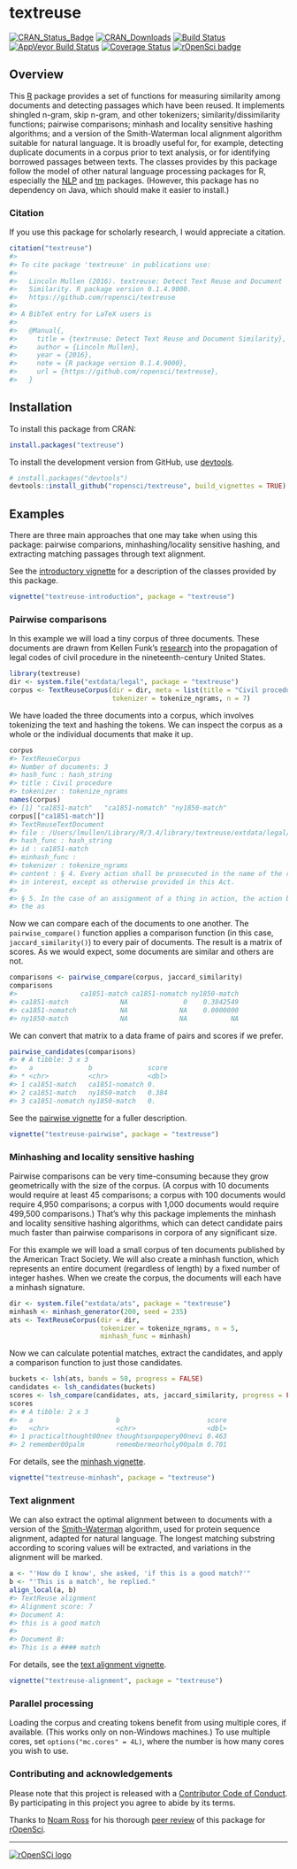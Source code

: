 <!-- README.md is generated from README.Rmd. Please edit that file -->
textreuse
=========

[![CRAN\_Status\_Badge](http://www.r-pkg.org/badges/version/textreuse)](https://cran.r-project.org/package=textreuse)
[![CRAN\_Downloads](http://cranlogs.r-pkg.org/badges/grand-total/textreuse)](https://cran.r-project.org/package=textreuse)
[![Build
Status](https://travis-ci.org/ropensci/textreuse.svg?branch=master)](https://travis-ci.org/ropensci/textreuse)
[![AppVeyor Build
Status](https://ci.appveyor.com/api/projects/status/github/lmullen/textreuse?branch=master)](https://ci.appveyor.com/project/lmullen/textreuse)
[![Coverage
Status](https://img.shields.io/codecov/c/github/ropensci/textreuse/master.svg)](https://codecov.io/github/ropensci/textreuse?branch=master)
[![rOpenSci
badge](https://badges.ropensci.org/20_status.svg)](https://github.com/ropensci/onboarding/issues/20)

Overview
--------

This [R](https://www.r-project.org/) package provides a set of functions
for measuring similarity among documents and detecting passages which
have been reused. It implements shingled n-gram, skip n-gram, and other
tokenizers; similarity/dissimilarity functions; pairwise comparisons;
minhash and locality sensitive hashing algorithms; and a version of the
Smith-Waterman local alignment algorithm suitable for natural language.
It is broadly useful for, for example, detecting duplicate documents in
a corpus prior to text analysis, or for identifying borrowed passages
between texts. The classes provides by this package follow the model of
other natural language processing packages for R, especially the
[NLP](https://cran.r-project.org/package=NLP) and
[tm](https://cran.r-project.org/package=tm) packages. (However, this
package has no dependency on Java, which should make it easier to
install.)

### Citation

If you use this package for scholarly research, I would appreciate a
citation.

``` r
citation("textreuse")
#> 
#> To cite package 'textreuse' in publications use:
#> 
#>   Lincoln Mullen (2016). textreuse: Detect Text Reuse and Document
#>   Similarity. R package version 0.1.4.9000.
#>   https://github.com/ropensci/textreuse
#> 
#> A BibTeX entry for LaTeX users is
#> 
#>   @Manual{,
#>     title = {textreuse: Detect Text Reuse and Document Similarity},
#>     author = {Lincoln Mullen},
#>     year = {2016},
#>     note = {R package version 0.1.4.9000},
#>     url = {https://github.com/ropensci/textreuse},
#>   }
```

Installation
------------

To install this package from CRAN:

``` r
install.packages("textreuse")
```

To install the development version from GitHub, use
[devtools](https://github.com/hadley/devtools).

``` r
# install.packages("devtools")
devtools::install_github("ropensci/textreuse", build_vignettes = TRUE)
```

Examples
--------

There are three main approaches that one may take when using this
package: pairwise comparions, minhashing/locality sensitive hashing, and
extracting matching passages through text alignment.

See the [introductory
vignette](https://cran.r-project.org/package=textreuse/vignettes/textreuse-introduction.html)
for a description of the classes provided by this package.

``` r
vignette("textreuse-introduction", package = "textreuse")
```

### Pairwise comparisons

In this example we will load a tiny corpus of three documents. These
documents are drawn from Kellen Funk’s
[research](http://kellenfunk.org/field-code/) into the propagation of
legal codes of civil procedure in the nineteenth-century United States.

``` r
library(textreuse)
dir <- system.file("extdata/legal", package = "textreuse")
corpus <- TextReuseCorpus(dir = dir, meta = list(title = "Civil procedure"),
                          tokenizer = tokenize_ngrams, n = 7)
```

We have loaded the three documents into a corpus, which involves
tokenizing the text and hashing the tokens. We can inspect the corpus as
a whole or the individual documents that make it up.

``` r
corpus
#> TextReuseCorpus
#> Number of documents: 3 
#> hash_func : hash_string 
#> title : Civil procedure 
#> tokenizer : tokenize_ngrams
names(corpus)
#> [1] "ca1851-match"   "ca1851-nomatch" "ny1850-match"
corpus[["ca1851-match"]]
#> TextReuseTextDocument
#> file : /Users/lmullen/Library/R/3.4/library/textreuse/extdata/legal/ca1851-match.txt 
#> hash_func : hash_string 
#> id : ca1851-match 
#> minhash_func : 
#> tokenizer : tokenize_ngrams 
#> content : § 4. Every action shall be prosecuted in the name of the real party
#> in interest, except as otherwise provided in this Act.
#> 
#> § 5. In the case of an assignment of a thing in action, the action by
#> the as
```

Now we can compare each of the documents to one another. The
`pairwise_compare()` function applies a comparison function (in this
case, `jaccard_similarity()`) to every pair of documents. The result is
a matrix of scores. As we would expect, some documents are similar and
others are not.

``` r
comparisons <- pairwise_compare(corpus, jaccard_similarity)
comparisons
#>                ca1851-match ca1851-nomatch ny1850-match
#> ca1851-match             NA              0    0.3842549
#> ca1851-nomatch           NA             NA    0.0000000
#> ny1850-match             NA             NA           NA
```

We can convert that matrix to a data frame of pairs and scores if we
prefer.

``` r
pairwise_candidates(comparisons)
#> # A tibble: 3 x 3
#>   a              b              score
#> * <chr>          <chr>          <dbl>
#> 1 ca1851-match   ca1851-nomatch 0.   
#> 2 ca1851-match   ny1850-match   0.384
#> 3 ca1851-nomatch ny1850-match   0.
```

See the [pairwise
vignette](https://cran.r-project.org/package=textreuse/vignettes/textreuse-pairwise.html)
for a fuller description.

``` r
vignette("textreuse-pairwise", package = "textreuse")
```

### Minhashing and locality sensitive hashing

Pairwise comparisons can be very time-consuming because they grow
geometrically with the size of the corpus. (A corpus with 10 documents
would require at least 45 comparisons; a corpus with 100 documents would
require 4,950 comparisons; a corpus with 1,000 documents would require
499,500 comparisons.) That’s why this package implements the minhash and
locality sensitive hashing algorithms, which can detect candidate pairs
much faster than pairwise comparisons in corpora of any significant
size.

For this example we will load a small corpus of ten documents published
by the American Tract Society. We will also create a minhash function,
which represents an entire document (regardless of length) by a fixed
number of integer hashes. When we create the corpus, the documents will
each have a minhash signature.

``` r
dir <- system.file("extdata/ats", package = "textreuse")
minhash <- minhash_generator(200, seed = 235)
ats <- TextReuseCorpus(dir = dir,
                       tokenizer = tokenize_ngrams, n = 5,
                       minhash_func = minhash)
```

Now we can calculate potential matches, extract the candidates, and
apply a comparison function to just those candidates.

``` r
buckets <- lsh(ats, bands = 50, progress = FALSE)
candidates <- lsh_candidates(buckets)
scores <- lsh_compare(candidates, ats, jaccard_similarity, progress = FALSE)
scores
#> # A tibble: 2 x 3
#>   a                     b                      score
#>   <chr>                 <chr>                  <dbl>
#> 1 practicalthought00nev thoughtsonpopery00nevi 0.463
#> 2 remember00palm        remembermeorholy00palm 0.701
```

For details, see the [minhash
vignette](https://cran.r-project.org/package=textreuse/vignettes/textreuse-minhash.html).

``` r
vignette("textreuse-minhash", package = "textreuse")
```

### Text alignment

We can also extract the optimal alignment between to documents with a
version of the
[Smith-Waterman](https://en.wikipedia.org/wiki/Smith-Waterman_algorithm)
algorithm, used for protein sequence alignment, adapted for natural
language. The longest matching substring according to scoring values
will be extracted, and variations in the alignment will be marked.

``` r
a <- "'How do I know', she asked, 'if this is a good match?'"
b <- "'This is a match', he replied."
align_local(a, b)
#> TextReuse alignment
#> Alignment score: 7 
#> Document A:
#> this is a good match
#> 
#> Document B:
#> This is a #### match
```

For details, see the [text alignment
vignette](https://cran.r-project.org/package=textreuse/vignettes/textreuse-alignment.html).

``` r
vignette("textreuse-alignment", package = "textreuse")
```

### Parallel processing

Loading the corpus and creating tokens benefit from using multiple
cores, if available. (This works only on non-Windows machines.) To use
multiple cores, set `options("mc.cores" = 4L)`, where the number is how
many cores you wish to use.

### Contributing and acknowledgements

Please note that this project is released with a [Contributor Code of
Conduct](CONDUCT.md). By participating in this project you agree to
abide by its terms.

Thanks to [Noam Ross](http://www.noamross.net/) for his thorough [peer
review](https://github.com/ropensci/onboarding/issues/20) of this
package for [rOpenSci](https://ropensci.org/).

------------------------------------------------------------------------

[![rOpenSCi
logo](http://ropensci.org/public_images/github_footer.png)](http://ropensci.org)
